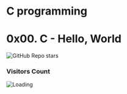 # C programming 
# 0x00. C - Hello, World






![GitHub Repo stars](https://img.shields.io/github/stars/ankidroid/Anki-Android?style=social)




### Visitors Count
<img align="left" src = "https://profile-counter.glitch.me/alx-low-level/count.svg" alt ="Loading">
